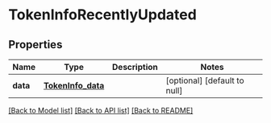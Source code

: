 # TokenInfoRecentlyUpdated
## Properties

| Name | Type | Description | Notes |
|------------ | ------------- | ------------- | -------------|
| **data** | [**TokenInfo_data**](TokenInfo_data.md) |  | [optional] [default to null] |

[[Back to Model list]](../README.md#documentation-for-models) [[Back to API list]](../README.md#documentation-for-api-endpoints) [[Back to README]](../README.md)

